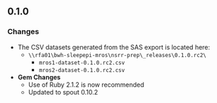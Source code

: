 ## 0.1.0

### Changes
- The CSV datasets generated from the SAS export is located here:
  - `\\rfa01\bwh-sleepepi-mros\nsrr-prep\_releases\0.1.0.rc2\`
    - `mros1-dataset-0.1.0.rc2.csv`
    - `mros2-dataset-0.1.0.rc2.csv`
- **Gem Changes**
  - Use of Ruby 2.1.2 is now recommended
  - Updated to spout 0.10.2
